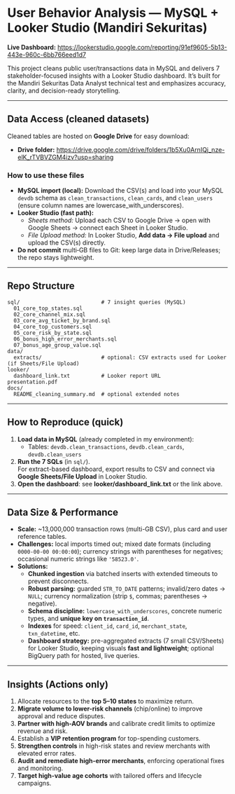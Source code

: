 # User Behavior Analysis — MySQL + Looker Studio (Mandiri Sekuritas)

**Live Dashboard:** https://lookerstudio.google.com/reporting/91ef9605-5b13-443e-960c-6bb766eed1d7

This project cleans public user/transactions data in MySQL and delivers 7 stakeholder-focused insights with a Looker Studio dashboard. 
It’s built for the Mandiri Sekuritas Data Analyst technical test and emphasizes accuracy, clarity, and decision-ready storytelling.

---

## Data Access (cleaned datasets)

Cleaned tables are hosted on **Google Drive** for easy download:
- **Drive folder:** https://drive.google.com/drive/folders/1b5Xu0ArnIQj_nze-elK_rTVBVZGM4izv?usp=sharing

### How to use these files
- **MySQL import (local):** Download the CSV(s) and load into your MySQL `devdb` schema as `clean_transactions`, `clean_cards`, and `clean_users` (ensure column names are lowercase_with_underscores).
- **Looker Studio (fast path):**
  - *Sheets method:* Upload each CSV to Google Drive → open with Google Sheets → connect each Sheet in Looker Studio.
  - *File Upload method:* In Looker Studio, **Add data → File upload** and upload the CSV(s) directly.
- **Do not commit** multi‑GB files to Git: keep large data in Drive/Releases; the repo stays lightweight.

---

## Repo Structure

```
sql/                          # 7 insight queries (MySQL)
  01_core_top_states.sql
  02_core_channel_mix.sql
  03_core_avg_ticket_by_brand.sql
  04_core_top_customers.sql
  05_core_risk_by_state.sql
  06_bonus_high_error_merchants.sql
  07_bonus_age_group_value.sql
data/
  extracts/                   # optional: CSV extracts used for Looker (if Sheets/File Upload)
looker/
  dashboard_link.txt          # Looker report URL
presentation.pdf
docs/
  README_cleaning_summary.md  # optional extended notes
```

---

## How to Reproduce (quick)

1. **Load data in MySQL** (already completed in my environment):
   - Tables: `devdb.clean_transactions`, `devdb.clean_cards`, `devdb.clean_users`
2. **Run the 7 SQLs** (in `sql/`).  
   For extract-based dashboard, export results to CSV and connect via **Google Sheets/File Upload** in Looker Studio.
3. **Open the dashboard**: see **looker/dashboard_link.txt** or the link above.

---

## Data Size & Performance

- **Scale:** ~13,000,000 transaction rows (multi-GB CSV), plus card and user reference tables.  
- **Challenges:** local imports timed out; mixed date formats (including `0000-00-00 00:00:00`); currency strings with parentheses for negatives; occasional numeric strings like `'58523.0'`.
- **Solutions:**
  - **Chunked ingestion** via batched inserts with extended timeouts to prevent disconnects.
  - **Robust parsing:** guarded `STR_TO_DATE` patterns; invalid/zero dates → `NULL`; currency normalization (strip `$`, commas; parentheses → negative).
  - **Schema discipline:** `lowercase_with_underscores`, concrete numeric types, and **unique key on `transaction_id`**.
  - **Indexes** for speed: `client_id`, `card_id`, `merchant_state`, `txn_datetime`, etc.
  - **Dashboard strategy:** pre-aggregated extracts (7 small CSV/Sheets) for Looker Studio, keeping visuals **fast and lightweight**; optional BigQuery path for hosted, live queries.

---

## Insights (Actions only)

1) Allocate resources to the **top 5–10 states** to maximize return.  
2) **Migrate volume to lower-risk channels** (chip/online) to improve approval and reduce disputes.  
3) **Partner with high-AOV brands** and calibrate credit limits to optimize revenue and risk.  
4) Establish a **VIP retention program** for top-spending customers.  
5) **Strengthen controls** in high-risk states and review merchants with elevated error rates.  
6) **Audit and remediate high-error merchants**, enforcing operational fixes and monitoring.  
7) **Target high-value age cohorts** with tailored offers and lifecycle campaigns.
